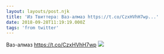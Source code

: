 ```yaml
---
layout: layouts/post.njk
title: 'Из Твиттера: Ваз-алмаз https://t.co/CzxHVhH7wp...'
date: 2018-09-28T11:19:19.000Z
tags: 'from twitter'
---
```



Ваз-алмаз https://t.co/CzxHVhH7wp
  <img src="https://pbs.twimg.com/media/DoLWmtnXUAE480N.jpg" />
